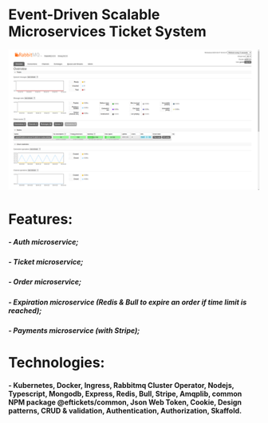 # Event-Driven Scalable Microservices Ticket System



![My Image](image/rabbitmq-ticket.png)



# Features:
##### - Auth microservice;
##### - Ticket microservice;
##### - Order microservice;
##### - Expiration microservice (Redis & Bull to expire an order if time limit is reached);
##### - Payments microservice (with Stripe);


# Technologies:
#### - Kubernetes, Docker, Ingress, Rabbitmq Cluster Operator, Nodejs, Typescript, Mongodb, Express, Redis, Bull, Stripe, Amqplib, common NPM package @eftickets/common, Json Web Token, Cookie, Design patterns, CRUD & validation, Authentication, Authorization, Skaffold.

